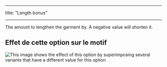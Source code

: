 - - -
title: "Length bonus"
- - -

The amount to lengthen the garment by. A negative value will shorten it.

## Effet de cette option sur le motif

![This image shows the effect of this option by superimposing several variants that have a different value for this option](huey_lengthbonus_sample.svg "Effect of this option on the pattern")
